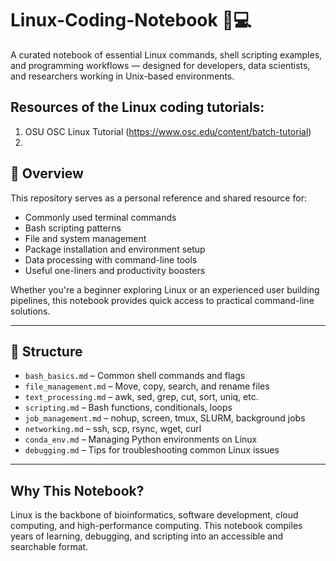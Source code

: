 # Linux-Coding-Notebook 🐧💻

A curated notebook of essential Linux commands, shell scripting examples, and programming workflows — designed for developers, data scientists, and researchers working in Unix-based environments.

## Resources of the Linux coding tutorials:
1. OSU OSC Linux Tutorial (https://www.osc.edu/content/batch-tutorial)
2. 

## 📘 Overview

This repository serves as a personal reference and shared resource for:
- Commonly used terminal commands
- Bash scripting patterns
- File and system management
- Package installation and environment setup
- Data processing with command-line tools
- Useful one-liners and productivity boosters

Whether you're a beginner exploring Linux or an experienced user building pipelines, this notebook provides quick access to practical command-line solutions.

---

## 📂 Structure

- `bash_basics.md` – Common shell commands and flags
- `file_management.md` – Move, copy, search, and rename files
- `text_processing.md` – awk, sed, grep, cut, sort, uniq, etc.
- `scripting.md` – Bash functions, conditionals, loops
- `job_management.md` – nohup, screen, tmux, SLURM, background jobs
- `networking.md` – ssh, scp, rsync, wget, curl
- `conda_env.md` – Managing Python environments on Linux
- `debugging.md` – Tips for troubleshooting common Linux issues

---

## Why This Notebook?
Linux is the backbone of bioinformatics, software development, cloud computing, and high-performance computing. This notebook compiles years of learning, debugging, and scripting into an accessible and searchable format.

